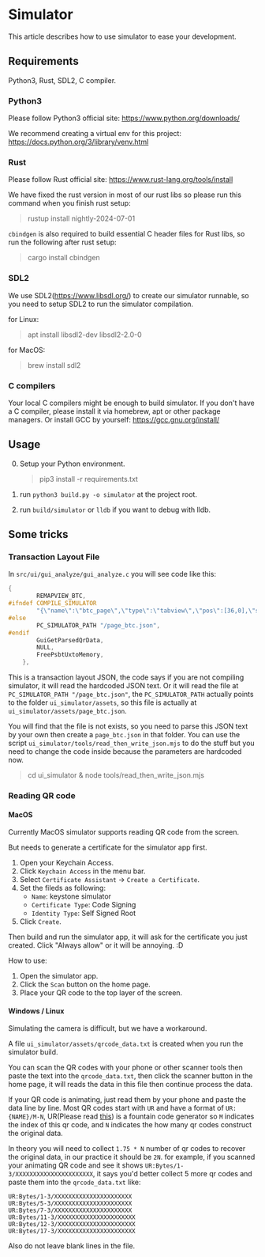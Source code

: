 # Simulator
This article describes how to use simulator to ease your development.

## Requirements
Python3, Rust, SDL2, C compiler.

### Python3
Please follow Python3 official site: https://www.python.org/downloads/

We recommend creating a virtual env for this project: https://docs.python.org/3/library/venv.html

### Rust
Please follow Rust official site: https://www.rust-lang.org/tools/install

We have fixed the rust version in most of our rust libs so please run this command when you finish rust setup: 
> rustup install nightly-2024-07-01

`cbindgen` is also required to build essential C header files for Rust libs, so run the following after rust setup: 
> cargo install cbindgen

### SDL2
We use SDL2(https://www.libsdl.org/) to create our simulator runnable, so you need to setup SDL2 to run the simulator compilation.

for Linux:
> apt install libsdl2-dev libsdl2-2.0-0

for MacOS:
> brew install sdl2

### C compilers
Your local C compilers might be enough to build simulator. If you don't have a C compiler, please install it via homebrew, apt or other package managers. Or install GCC by yourself: https://gcc.gnu.org/install/

## Usage
0. Setup your Python environment.
    > pip3 install -r requirements.txt

1. run `python3 build.py -o simulator` at the project root.

2. run `build/simulator` or `lldb` if you want to debug with lldb.

## Some tricks

### Transaction Layout File
In `src/ui/gui_analyze/gui_analyze.c` you will see code like this:
```C
{
        REMAPVIEW_BTC,
#ifndef COMPILE_SIMULATOR
        "{\"name\":\"btc_page\",\"type\":\"tabview\",\"pos\":[36,0],\"size\":[408,774],\"bg_color\":0,\"border_width\":0,\"children\":[{\"type\":\"tabview_child\",\"index\":1,\"tab_name\":\"Overview\",\"text_color\":16777215,\"font\":\"openSansEnIllustrate\",\"children\":[{\"type\":\"custom_container\",\"bg_color\":0,\"bg_opa\":0,\"pos\":[0,12],\"custom_show_func\":\"GuiBtcTxOverview\"}]},{\"type\":\"tabview_child\",\"index\":2,\"tab_name\":\"Details\",\"text_color\":16777215,\"font\":\"openSansEnIllustrate\",\"children\":[{\"type\":\"custom_container\",\"bg_color\":0,\"bg_opa\":0,\"pos\":[0,12],\"custom_show_func\":\"GuiBtcTxDetail\"}]}]}",
#else
        PC_SIMULATOR_PATH "/page_btc.json",
#endif
        GuiGetParsedQrData,
        NULL,
        FreePsbtUxtoMemory,
    },
```

This is a transaction layout JSON, the code says if you are not compiling simulator, it will read the hardcoded JSON text. Or it will read the file at `PC_SIMULATOR_PATH "/page_btc.json"`, the `PC_SIMULATOR_PATH` actually points to the folder `ui_simulator/assets`, so this file is actually at `ui_simulator/assets/page_btc.json`.

You will find that the file is not exists, so you need to parse this JSON text by your own then create a `page_btc.json` in that folder. You can use the script `ui_simulator/tools/read_then_write_json.mjs` to do the stuff but you need to change the code inside because the parameters are hardcoded now. 
> cd ui_simulator & node tools/read_then_write_json.mjs

### Reading QR code

#### MacOS
Currently MacOS simulator supports reading QR code from the screen. 

But needs to generate a certificate for the simulator app first.

1. Open your Keychain Access.
2. Click `Keychain Access` in the menu bar.
3. Select `Certificate Assistant` -> `Create a Certificate`.
4. Set the fileds as following:
    - `Name`: keystone simulator
    - `Certificate Type`: Code Signing
    - `Identity Type`: Self Signed Root
5. Click `Create`.

Then build and run the simulator app, it will ask for the certificate you just created. Click "Always allow" or it will be annoying. :D

How to use: 
1. Open the simulator app.
2. Click the `Scan` button on the home page.
3. Place your QR code to the top layer of the screen.

#### Windows / Linux
Simulating the camera is difficult, but we have a workaround.

A file `ui_simulator/assets/qrcode_data.txt` is created when you run the simulator build.

You can scan the QR codes with your phone or other scanner tools then paste the text into the `qrcode_data.txt`, then click the scanner button in the home page, it will reads the data in this file then continue process the data.

If your QR code is animating, just read them by your phone and paste the data line by line. Most QR codes start with `UR` and have a format of `UR:{NAME}/M-N`, UR(Please read [this](https://github.com/BlockchainCommons/Research/blob/master/papers/bcr-2020-005-ur.md)) is a fountain code generator so `M` indicates the index of this qr code, and `N` indicates the how many qr codes construct the original data.

In theory you will need to collect `1.75 * N` number of qr codes to recover the original data, in our practice it should be `2N`. for example, if you scanned your animating QR code and see it shows `UR:Bytes/1-3/XXXXXXXXXXXXXXXXXXXXXX`, it says you'd better collect 5 more qr codes and paste them into the `qrcode_data.txt` like:

```
UR:Bytes/1-3/XXXXXXXXXXXXXXXXXXXXXX
UR:Bytes/5-3/XXXXXXXXXXXXXXXXXXXXXX
UR:Bytes/7-3/XXXXXXXXXXXXXXXXXXXXXX
UR:Bytes/11-3/XXXXXXXXXXXXXXXXXXXXXX
UR:Bytes/12-3/XXXXXXXXXXXXXXXXXXXXXX
UR:Bytes/17-3/XXXXXXXXXXXXXXXXXXXXXX
```

Also do not leave blank lines in the file.